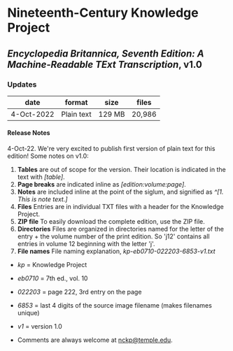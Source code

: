 # Nineteenth-Century Knowledge Project
## _Encyclopedia Britannica, Seventh Edition: A Machine-Readable TExt Transcription_, v1.0

### Updates
| date | format | size | files
| --- | --- | --- | --- |
| 4-Oct-2022 | Plain text | 129 MB | 20,986 |

#### Release Notes
4-Oct-22. We're very excited to publish first version of plain text for this edition! Some notes on v1.0:

1. **Tables** are out of scope for the version. Their location is indicated in the text with *[table]*.
2. **Page breaks** are indicated inline as *[edition:volume:page]*.
3. **Notes** are included inline at the point of the siglum, and signified as *^[1. This is note text.]* 
4. **Files** Entries are in individual TXT files with a header for the Knowledge Project.
5. **ZIP file** To easily download the complete edition, use the ZIP file.
6. **Directories** Files are organized in directories named for the letter of the entry + the volume number of the print edition. So 'j12' contains all entries in volume 12 beginning with the letter 'j'.
7. **File names** File naming explanation, _kp-eb0710-022203-6853-v1.txt_
  * _kp_ = Knowledge Project
  * _eb0710_ = 7th ed., vol. 10
  * _022203_ = page 222, 3rd entry on the page
  * _6853_ = last 4 digits of the source image filename (makes filenames unique)
  * _v1_ = version 1.0

* Comments are always welcome at [nckp@temple.edu](mailto://nckp@temple.edu). 
        


        



